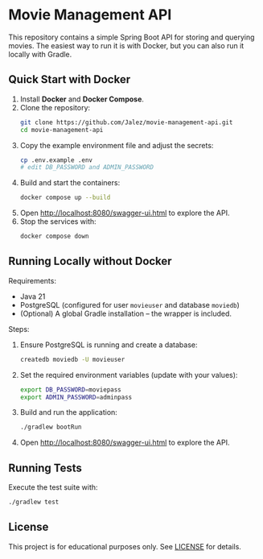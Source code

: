 # Movie Management API

This repository contains a simple Spring Boot API for storing and querying movies. The easiest way to run it is with Docker, but you can also run it locally with Gradle.

## Quick Start with Docker

1. Install **Docker** and **Docker Compose**.
2. Clone the repository:
   ```bash
   git clone https://github.com/Jalez/movie-management-api.git
   cd movie-management-api
   ```
3. Copy the example environment file and adjust the secrets:
   ```bash
   cp .env.example .env
   # edit DB_PASSWORD and ADMIN_PASSWORD
   ```
4. Build and start the containers:
   ```bash
   docker compose up --build
   ```
5. Open <http://localhost:8080/swagger-ui.html> to explore the API.
6. Stop the services with:
   ```bash
   docker compose down
   ```

## Running Locally without Docker

Requirements:
- Java 21
- PostgreSQL (configured for user `movieuser` and database `moviedb`)
- (Optional) A global Gradle installation – the wrapper is included.

Steps:
1. Ensure PostgreSQL is running and create a database:
   ```bash
   createdb moviedb -U movieuser
   ```
2. Set the required environment variables (update with your values):
   ```bash
   export DB_PASSWORD=moviepass
   export ADMIN_PASSWORD=adminpass
   ```
3. Build and run the application:
   ```bash
   ./gradlew bootRun
   ```
4. Open <http://localhost:8080/swagger-ui.html> to explore the API.

## Running Tests

Execute the test suite with:
```bash
./gradlew test
```

## License

This project is for educational purposes only. See [LICENSE](LICENSE) for details.
